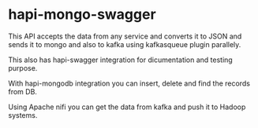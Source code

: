 # hapi-mongo-swagger
This API accepts the data from any service and converts it to JSON and sends it to mongo and also 
to kafka using kafkasqueue plugin parallely. 

This also has hapi-swagger integration for dicumentation and testing purpose. 

With hapi-mongodb integration you can insert, delete and find the records from DB.

Using Apache nifi you can get the data from kafka and push it to Hadoop systems.
